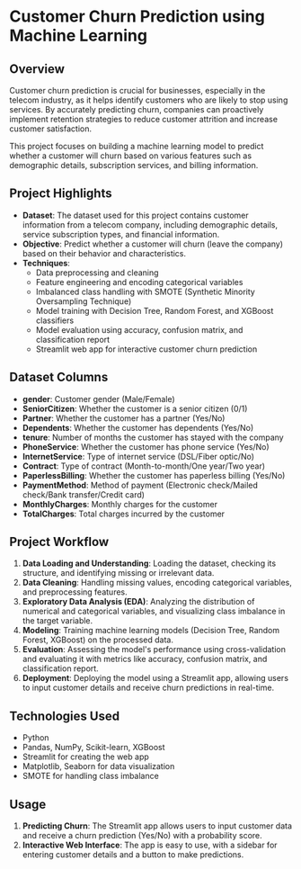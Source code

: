 # Customer Churn Prediction using Machine Learning

## Overview
Customer churn prediction is crucial for businesses, especially in the telecom industry, as it helps identify customers who are likely to stop using services. By accurately predicting churn, companies can proactively implement retention strategies to reduce customer attrition and increase customer satisfaction.

This project focuses on building a machine learning model to predict whether a customer will churn based on various features such as demographic details, subscription services, and billing information.

## Project Highlights
- **Dataset**: The dataset used for this project contains customer information from a telecom company, including demographic details, service subscription types, and financial information.
- **Objective**: Predict whether a customer will churn (leave the company) based on their behavior and characteristics.
- **Techniques**:
  - Data preprocessing and cleaning
  - Feature engineering and encoding categorical variables
  - Imbalanced class handling with SMOTE (Synthetic Minority Oversampling Technique)
  - Model training with Decision Tree, Random Forest, and XGBoost classifiers
  - Model evaluation using accuracy, confusion matrix, and classification report
  - Streamlit web app for interactive customer churn prediction

## Dataset Columns
- **gender**: Customer gender (Male/Female)
- **SeniorCitizen**: Whether the customer is a senior citizen (0/1)
- **Partner**: Whether the customer has a partner (Yes/No)
- **Dependents**: Whether the customer has dependents (Yes/No)
- **tenure**: Number of months the customer has stayed with the company
- **PhoneService**: Whether the customer has phone service (Yes/No)
- **InternetService**: Type of internet service (DSL/Fiber optic/No)
- **Contract**: Type of contract (Month-to-month/One year/Two year)
- **PaperlessBilling**: Whether the customer has paperless billing (Yes/No)
- **PaymentMethod**: Method of payment (Electronic check/Mailed check/Bank transfer/Credit card)
- **MonthlyCharges**: Monthly charges for the customer
- **TotalCharges**: Total charges incurred by the customer

## Project Workflow
1. **Data Loading and Understanding**: Loading the dataset, checking its structure, and identifying missing or irrelevant data.
2. **Data Cleaning**: Handling missing values, encoding categorical variables, and preprocessing features.
3. **Exploratory Data Analysis (EDA)**: Analyzing the distribution of numerical and categorical variables, and visualizing class imbalance in the target variable.
4. **Modeling**: Training machine learning models (Decision Tree, Random Forest, XGBoost) on the processed data.
5. **Evaluation**: Assessing the model's performance using cross-validation and evaluating it with metrics like accuracy, confusion matrix, and classification report.
6. **Deployment**: Deploying the model using a Streamlit app, allowing users to input customer details and receive churn predictions in real-time.

## Technologies Used
- Python
- Pandas, NumPy, Scikit-learn, XGBoost
- Streamlit for creating the web app
- Matplotlib, Seaborn for data visualization
- SMOTE for handling class imbalance

## Usage
1. **Predicting Churn**: The Streamlit app allows users to input customer data and receive a churn prediction (Yes/No) with a probability score.
2. **Interactive Web Interface**: The app is easy to use, with a sidebar for entering customer details and a button to make predictions.
